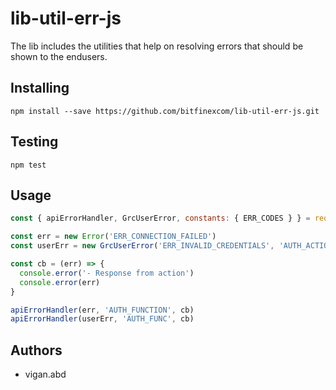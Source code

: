 # lib-util-err-js

The lib includes the utilities that help on resolving errors that should be shown to the endusers.

## Installing

```console
npm install --save https://github.com/bitfinexcom/lib-util-err-js.git
```

## Testing

```console
npm test
```

## Usage

```javascript
const { apiErrorHandler, GrcUserError, constants: { ERR_CODES } } = require('..')

const err = new Error('ERR_CONNECTION_FAILED')
const userErr = new GrcUserError('ERR_INVALID_CREDENTIALS', 'AUTH_ACTION', ERR_CODES.ERR_AUTH_FAIL)

const cb = (err) => {
  console.error('- Response from action')
  console.error(err)
}

apiErrorHandler(err, 'AUTH_FUNCTION', cb)
apiErrorHandler(userErr, 'AUTH_FUNC', cb)

```

## Authors
- vigan.abd
